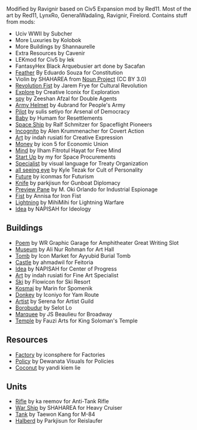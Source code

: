 Modified by Ravignir based on Civ5 Expansion mod by Red11.
Most of the art by Red11, LynxRo, GeneralWadaling, Ravignir, Firelord.
Contains stuff from mods:
- Uciv WWII by Subcher
- More Luxuries by Kolobok
- More Buildings by Shannaurelle
- Extra Resources by Cavenir
- LEKmod for Civ5 by lek
- FantasyHex Black Arquebusier art done by Sacafan
- [Feather](https://thenounproject.com/term/feather/1628/) By Eduardo Souza for Constitution
- Violin by SHAHAREA from [Noun Project](https://thenounproject.com/browse/icons/term/violin/) (CC BY 3.0)
- [Revolution Fist](https://thenounproject.com/icon/revolution-fist-398854/) by Jarem Frye for Cultural Revolution
- [Explore](https://thenounproject.com/icon/explore-6697620/) by Creative Iconix for Exploration
- [spy](https://thenounproject.com/icon/spy-5040795/) by Zeeshan Afzal for Double Agents
- [Army Helmet](https://thenounproject.com/icon/army-helmet-5803647/) by 4ubrand for People's Army
- [Pilot](https://thenounproject.com/icon/pilot-6304259/) by sulis setiyo for Arsenal of Democracy
- [Baby](https://thenounproject.com/icon/baby-6996109/) by Humam for Resettlements
- [Space Ship](https://thenounproject.com/icon/space-ship-357760/) by Ralf Schmitzer for Spaceflight Pioneers
- [Incognito](https://thenounproject.com/icon/incognito-43596/) by Alen Krummenacher for Covert Action
- [Art](https://thenounproject.com/icon/art-7296246/) by indah rusiati for Creative Expression
- [Money](https://thenounproject.com/icon/money-7316401/) by icon 5 for Economic Union
- [Mind](https://thenounproject.com/icon/mind-4602116/) by Ilham Fitrotul Hayat for Free Mind
- [Start Up](https://thenounproject.com/icon/start-up-5993269/) by my for Space Procurements
- [Specialist](https://thenounproject.com/icon/specialist-2762906/) by visual language for Treaty Organization
- [all seeing eye](https://thenounproject.com/icon/all-seeing-eye-96280/) by Kyle Tezak for Cult of Personality
- [Future](https://thenounproject.com/icon/future-6004550/) by iconmas for Futurism
- [Knife](https://thenounproject.com/icon/knife-302762/) by parkjisun for Gunboat Diplomacy
- [Preview Pane](https://thenounproject.com/icon/preview-pane-5625396/) by M. Oki Orlando for Industrial Espionage
- [Fist](https://thenounproject.com/icon/fist-7312433/) by Annisa for Iron Fist
- [Lightning](https://thenounproject.com/icon/lightning-5178353/) by MihiMihi for Lightning Warfare
- [Idea](https://thenounproject.com/icon/idea-7336528/) by NAPISAH for Ideology

## Buildings

- [Poem](https://thenounproject.com/icon/poem-7114623/) by WR Graphic Garage for Amphitheater Great Writing Slot
- [Museum](https://thenounproject.com/icon/museum-7343753/) by Ali Nur Rohman for Art Hall
- [Tomb](https://thenounproject.com/icon/tomb-3984836/) by Icon Market for Ayyubid Burial Tomb
- [Castle](https://thenounproject.com/icon/castle-7264302/) by ahmadwil for Feitoria
- [Idea](https://thenounproject.com/icon/idea-7336528/) by NAPISAH for Center of Progress
- [Art](https://thenounproject.com/icon/art-7296246/) by indah rusiati for Fine Art Specialist
- [Ski](https://thenounproject.com/icon/ski-4704572/) by Flowicon for Ski Resort
- [Kosmaj](https://thenounproject.com/icon/kosmaj-4484884/) by Marin for Spomenik
- [Donkey](https://thenounproject.com/icon/donkey-7259233/) by Iconiyo for Yam Route
- [Artist](https://thenounproject.com/icon/artist-7290494/) by Serena for Artist Guild
- [Borobudur](https://thenounproject.com/icon/borobudur-5532295/) by Selot Lo
- [Marquee](https://thenounproject.com/icon/marquee-1546225/) by JS Beaulieu for Broadway
- [Temple](https://thenounproject.com/icon/temple-7321361/) by Fauzi Arts for King Soloman's Temple

## Resources

- [Factory](https://thenounproject.com/icon/factory-1559700/) by iconsphere for Factories
- [Policy](https://thenounproject.com/icon/policy-6460485/) by Dewanata Visuals for Policies
- [Coconut](https://thenounproject.com/icon/coconut-3418890/) by yandi kiem lie

## Units

- [Rifle](https://thenounproject.com/icon/rifle-4424066/) by ka reemov for Anti-Tank Rifle
- [War Ship](https://thenounproject.com/icon/war-ship-5307671/) by SHAHAREA for Heavy Cruiser
- [Tank](https://thenounproject.com/icon/tank-7284085/) by Taewon Kang for M-84
- [Halberd](https://thenounproject.com/icon/halberd-440848/) by Parkjisun for Reislaufer